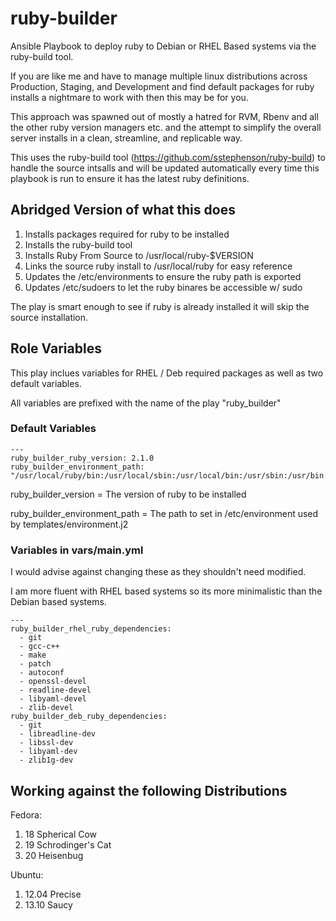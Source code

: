 ruby-builder
============

Ansible Playbook to deploy ruby to Debian or RHEL Based systems via the ruby-build tool.

If you are like me and have to manage multiple linux distributions across Production, Staging, and Development
and find default packages for ruby installs a nightmare to work with then this may be for you.

This approach was spawned out of mostly a hatred for RVM, Rbenv and all the other ruby version managers etc. and the
attempt to simplify the overall server installs in a clean, streamline, and replicable way.

This uses the ruby-build tool (https://github.com/sstephenson/ruby-build) to handle the source intsalls and will be
updated automatically every time this playbook is run to ensure it has the latest ruby definitions.

## Abridged Version of what this does

1. Installs packages required for ruby to be installed
1. Installs the ruby-build tool
1. Installs Ruby From Source to /usr/local/ruby-$VERSION
1. Links the source ruby install to /usr/local/ruby for easy reference
1. Updates the /etc/environments to ensure the ruby path is exported
1. Updates /etc/sudoers to let the ruby binares be accessible w/ sudo

The play is smart enough to see if ruby is already installed it will skip the source installation.

## Role Variables

This play inclues variables for RHEL / Deb required packages as well as two default variables.

All variables are prefixed with the name of the play "ruby_builder"

### Default Variables

    ---
    ruby_builder_ruby_version: 2.1.0
    ruby_builder_environment_path: "/usr/local/ruby/bin:/usr/local/sbin:/usr/local/bin:/usr/sbin:/usr/bin:/sbin:/bin"

ruby_builder_version = The version of ruby to be installed

ruby_builder_environment_path = The path to set in /etc/environment used by templates/environment.j2

### Variables in vars/main.yml

I would advise against changing these as they shouldn't need modified.

I am more fluent with RHEL based systems so its more minimalistic than the Debian based systems.

    ---
    ruby_builder_rhel_ruby_dependencies:
      - git
      - gcc-c++
      - make
      - patch
      - autoconf
      - openssl-devel
      - readline-devel
      - libyaml-devel
      - zlib-devel
    ruby_builder_deb_ruby_dependencies:
      - git
      - libreadline-dev
      - libssl-dev
      - libyaml-dev
      - zlib1g-dev

## Working against the following Distributions

Fedora:
  1. 18 Spherical Cow
  1. 19 Schrodinger's Cat
  1. 20 Heisenbug

Ubuntu:
  1. 12.04 Precise
  1. 13.10 Saucy
